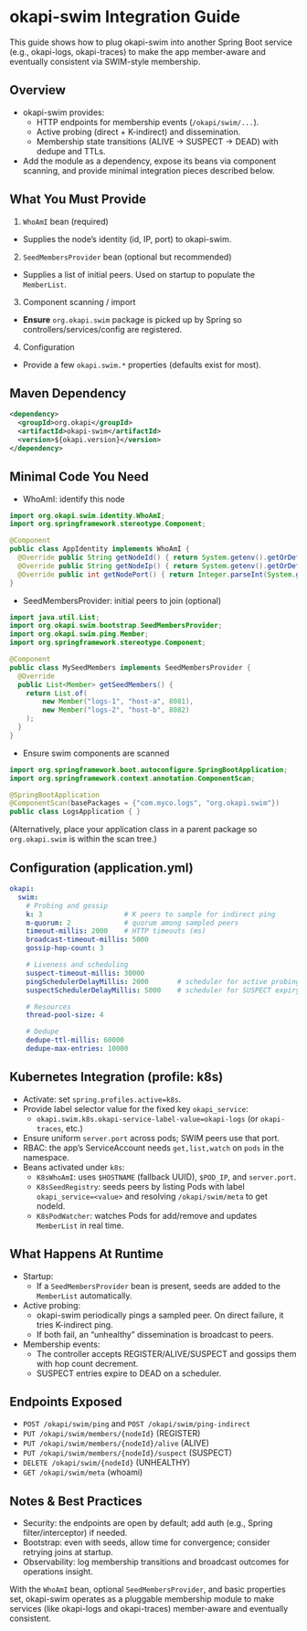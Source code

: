# okapi-swim Integration Guide

This guide shows how to plug okapi-swim into another Spring Boot service (e.g., okapi-logs, okapi-traces) to make the app member-aware and eventually consistent via SWIM-style membership.

## Overview
- okapi-swim provides:
  - HTTP endpoints for membership events (`/okapi/swim/...`).
  - Active probing (direct + K-indirect) and dissemination.
  - Membership state transitions (ALIVE → SUSPECT → DEAD) with dedupe and TTLs.
- Add the module as a dependency, expose its beans via component scanning, and provide minimal integration pieces described below.

## What You Must Provide
1) `WhoAmI` bean (required)
- Supplies the node’s identity (id, IP, port) to okapi-swim.

2) `SeedMembersProvider` bean (optional but recommended)
- Supplies a list of initial peers. Used on startup to populate the `MemberList`.

3) Component scanning / import
- **Ensure** `org.okapi.swim` package is picked up by Spring so controllers/services/config are registered.

4) Configuration
- Provide a few `okapi.swim.*` properties (defaults exist for most).

## Maven Dependency
```xml
<dependency>
  <groupId>org.okapi</groupId>
  <artifactId>okapi-swim</artifactId>
  <version>${okapi.version}</version>
</dependency>
```

## Minimal Code You Need

- WhoAmI: identify this node
```java
import org.okapi.swim.identity.WhoAmI;
import org.springframework.stereotype.Component;

@Component
public class AppIdentity implements WhoAmI {
  @Override public String getNodeId() { return System.getenv().getOrDefault("NODE_ID", "logs-1"); }
  @Override public String getNodeIp() { return System.getenv().getOrDefault("NODE_IP", "127.0.0.1"); }
  @Override public int getNodePort() { return Integer.parseInt(System.getProperty("server.port", "8080")); }
}
```

- SeedMembersProvider: initial peers to join (optional)
```java
import java.util.List;
import org.okapi.swim.bootstrap.SeedMembersProvider;
import org.okapi.swim.ping.Member;
import org.springframework.stereotype.Component;

@Component
public class MySeedMembers implements SeedMembersProvider {
  @Override
  public List<Member> getSeedMembers() {
    return List.of(
        new Member("logs-1", "host-a", 8081),
        new Member("logs-2", "host-b", 8082)
    );
  }
}
```

- Ensure swim components are scanned
```java
import org.springframework.boot.autoconfigure.SpringBootApplication;
import org.springframework.context.annotation.ComponentScan;

@SpringBootApplication
@ComponentScan(basePackages = {"com.myco.logs", "org.okapi.swim"})
public class LogsApplication { }
```
(Alternatively, place your application class in a parent package so `org.okapi.swim` is within the scan tree.)

## Configuration (application.yml)
```yaml
okapi:
  swim:
    # Probing and gossip
    k: 3                    # K peers to sample for indirect ping
    m-quorum: 2             # quorum among sampled peers
    timeout-millis: 2000    # HTTP timeouts (ms)
    broadcast-timeout-millis: 5000
    gossip-hop-count: 3

    # Liveness and scheduling
    suspect-timeout-millis: 30000
    pingSchedulerDelayMillis: 2000       # scheduler for active probing
    suspectSchedulerDelayMillis: 5000    # scheduler for SUSPECT expiry

    # Resources
    thread-pool-size: 4

    # Dedupe
    dedupe-ttl-millis: 60000
    dedupe-max-entries: 10000
```

## Kubernetes Integration (profile: k8s)
- Activate: set `spring.profiles.active=k8s`.
- Provide label selector value for the fixed key `okapi_service`:
  - `okapi.swim.k8s.okapi-service-label-value=okapi-logs` (or `okapi-traces`, etc.)
- Ensure uniform `server.port` across pods; SWIM peers use that port.
- RBAC: the app’s ServiceAccount needs `get,list,watch` on `pods` in the namespace.
- Beans activated under `k8s`:
  - `K8sWhoAmI`: uses `$HOSTNAME` (fallback UUID), `$POD_IP`, and `server.port`.
  - `K8sSeedRegistry`: seeds peers by listing Pods with label `okapi_service=<value>` and resolving `/okapi/swim/meta` to get nodeId.
  - `K8sPodWatcher`: watches Pods for add/remove and updates `MemberList` in real time.

## What Happens At Runtime
- Startup:
  - If a `SeedMembersProvider` bean is present, seeds are added to the `MemberList` automatically.
- Active probing:
  - okapi-swim periodically pings a sampled peer. On direct failure, it tries K-indirect ping.
  - If both fail, an “unhealthy” dissemination is broadcast to peers.
- Membership events:
  - The controller accepts REGISTER/ALIVE/SUSPECT and gossips them with hop count decrement.
  - SUSPECT entries expire to DEAD on a scheduler.

## Endpoints Exposed
- `POST /okapi/swim/ping` and `POST /okapi/swim/ping-indirect`
- `PUT /okapi/swim/members/{nodeId}` (REGISTER)
- `PUT /okapi/swim/members/{nodeId}/alive` (ALIVE)
- `PUT /okapi/swim/members/{nodeId}/suspect` (SUSPECT)
- `DELETE /okapi/swim/{nodeId}` (UNHEALTHY)
- `GET /okapi/swim/meta` (whoami)

## Notes & Best Practices
- Security: the endpoints are open by default; add auth (e.g., Spring filter/interceptor) if needed.
- Bootstrap: even with seeds, allow time for convergence; consider retrying joins at startup.
- Observability: log membership transitions and broadcast outcomes for operations insight.

With the `WhoAmI` bean, optional `SeedMembersProvider`, and basic properties set, okapi-swim operates as a pluggable membership module to make services (like okapi-logs and okapi-traces) member-aware and eventually consistent.
